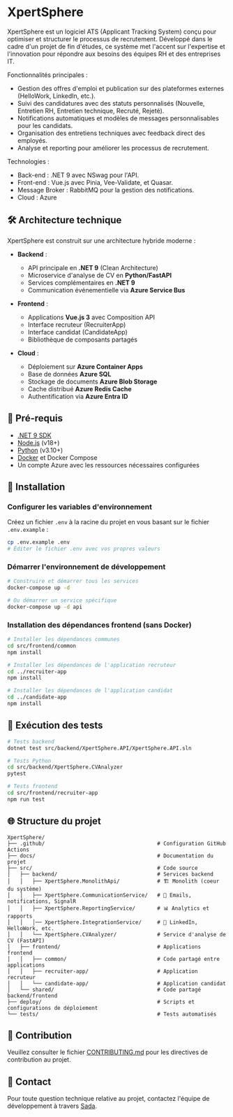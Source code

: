 # XpertSphere

XpertSphere est un logiciel ATS (Applicant Tracking System) conçu pour optimiser et structurer le processus de recrutement. Développé dans le cadre d'un projet de fin d'études, ce système met l'accent sur l'expertise et l'innovation pour répondre aux besoins des équipes RH et des entreprises IT.

Fonctionnalités principales :

- Gestion des offres d'emploi et publication sur des plateformes externes (HelloWork, LinkedIn, etc.).
- Suivi des candidatures avec des statuts personnalisés (Nouvelle, Entretien RH, Entretien technique, Recruté, Rejeté).
- Notifications automatiques et modèles de messages personnalisables pour les candidats.
- Organisation des entretiens techniques avec feedback direct des employés.
- Analyse et reporting pour améliorer les processus de recrutement.

Technologies :
- Back-end : .NET 9 avec NSwag pour l'API.
- Front-end : Vue.js avec Pinia, Vee-Validate, et Quasar.
- Message Broker : RabbitMQ pour la gestion des notifications.
- Cloud : Azure

## 🛠️ Architecture technique

XpertSphere est construit sur une architecture hybride moderne :

- **Backend** :
  - API principale en **.NET 9** (Clean Architecture)
  - Microservice d'analyse de CV en **Python/FastAPI**
  - Services complémentaires en **.NET 9**
  - Communication événementielle via **Azure Service Bus**

- **Frontend** :
  - Applications **Vue.js 3** avec Composition API
  - Interface recruteur (RecruiterApp)
  - Interface candidat (CandidateApp)
  - Bibliothèque de composants partagés

- **Cloud** :
  - Déploiement sur **Azure Container Apps**
  - Base de données **Azure SQL**
  - Stockage de documents **Azure Blob Storage**
  - Cache distribué **Azure Redis Cache**
  - Authentification via **Azure Entra ID**

## 🚦 Pré-requis

- [.NET 9 SDK](https://dotnet.microsoft.com/download)
- [Node.js](https://nodejs.org/) (v18+)
- [Python](https://www.python.org/) (v3.10+)
- [Docker](https://www.docker.com/) et Docker Compose
- Un compte Azure avec les ressources nécessaires configurées

## 🔧 Installation

### Configurer les variables d'environnement

Créez un fichier `.env` à la racine du projet en vous basant sur le fichier `.env.example` :

```bash
cp .env.example .env
# Éditer le fichier .env avec vos propres valeurs
```

### Démarrer l'environnement de développement

```bash
# Construire et démarrer tous les services
docker-compose up -d

# Ou démarrer un service spécifique
docker-compose up -d api
```

### Installation des dépendances frontend (sans Docker)

```bash
# Installer les dépendances communes
cd src/frontend/common
npm install

# Installer les dépendances de l'application recruteur
cd ../recruiter-app
npm install

# Installer les dépendances de l'application candidat
cd ../candidate-app
npm install
```

## 🧪 Exécution des tests

```bash
# Tests backend
dotnet test src/backend/XpertSphere.API/XpertSphere.API.sln

# Tests Python
cd src/backend/XpertSphere.CVAnalyzer
pytest

# Tests frontend
cd src/frontend/recruiter-app
npm run test
```

## 🌐 Structure du projet

```text
XpertSphere/
├── .github/                                    # Configuration GitHub Actions
├── docs/                                       # Documentation du projet
├── src/                                        # Code source
│   ├── backend/                                # Services backend
│   │   ├── XpertSphere.MonolithApi/            # 🏗️ Monolith (coeur du système)
│   │   ├── XpertSphere.CommunicationService/   # 📨 Emails, notifications, SignalR
│   │   ├── XpertSphere.ReportingService/       # 📊 Analytics et rapports
│   │   │── XpertSphere.IntegrationService/     # 🔌 LinkedIn, HelloWork, etc.
│   │   └── XpertSphere.CVAnalyzer/             # Service d'analyse de CV (FastAPI)
│   ├── frontend/                               # Applications frontend
│   │   ├── common/                             # Code partagé entre applications
│   │   ├── recruiter-app/                      # Application recruteur
│   │   └── candidate-app/                      # Application candidat
│   └── shared/                                 # Code partagé backend/frontend
├── deploy/                                     # Scripts et configurations de déploiement
└── tests/                                      # Tests automatisés

```

## 🤝 Contribution

Veuillez consulter le fichier [CONTRIBUTING.md](.github/CONTRIBUTING.md) pour les directives de contribution au projet.

## 📧 Contact

Pour toute question technique relative au projet, contactez l'équipe de développement à travers [Sada](mailto:sadadembat9@gmail.com).
